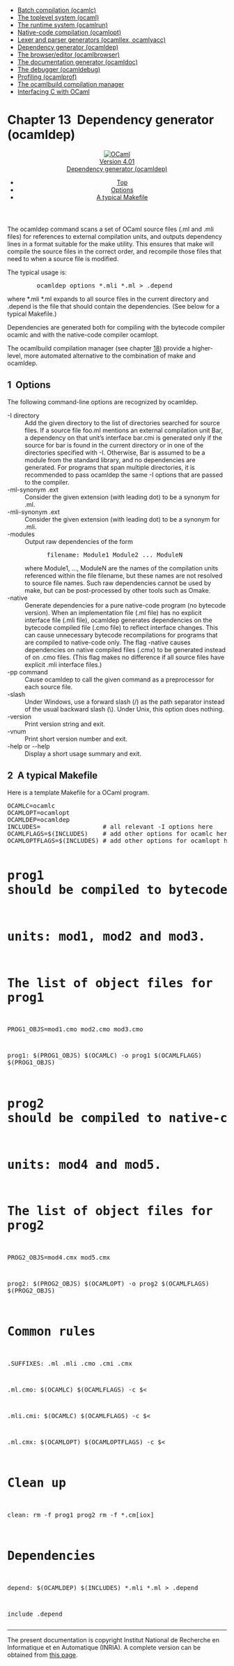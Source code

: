 <!-- ((! set title Manual !)) ((! set documentation !)) ((! set manual !)) ((! set nobreadcrumb !)) -->
<div class="manual content"><ul class="part_menu"><li><a href="comp.html">Batch compilation (ocamlc)</a></li><li><a href="toplevel.html">The toplevel system (ocaml)</a></li><li><a href="runtime.html">The runtime system (ocamlrun)</a></li><li><a href="native.html">Native-code compilation (ocamlopt)</a></li><li><a href="lexyacc.html">Lexer and parser generators (ocamllex, ocamlyacc)</a></li><li class="active"><a href="depend.html">Dependency generator (ocamldep)</a></li><li><a href="browser.html">The browser/editor (ocamlbrowser)</a></li><li><a href="ocamldoc.html">The documentation generator (ocamldoc)</a></li><li><a href="debugger.html">The debugger (ocamldebug)</a></li><li><a href="profil.html">Profiling (ocamlprof)</a></li><li><a href="ocamlbuild.html">The ocamlbuild compilation manager</a></li><li><a href="intfc.html">Interfacing C with OCaml</a></li></ul>




<h1 class="chapter" id="sec287"><span>Chapter 13</span>&nbsp;&nbsp;Dependency generator (ocamldep)</h1>
<header><nav class="toc brand"><a class="brand" href="https://ocaml.org/"><img src="colour-logo-gray.svg" class="svg" alt="OCaml"></a></nav><nav class="toc"><div class="toc_version"><a href="/docs" id="version-select">Version 4.01</a></div><div class="toc_title"><a href="#">Dependency generator (ocamldep)</a></div><ul><li class="top"><a href="#">Top</a></li>
<li><a href="depend.html#sec288">Options</a>
</li><li><a href="depend.html#sec289">A typical Makefile</a>
</li></ul></nav></header>
<p> <a id="c:camldep"></a>

</p><p>The <span class="c007">ocamldep</span> command scans a set of OCaml source files
(<span class="c007">.ml</span> and <span class="c007">.mli</span> files) for references to external compilation units,
and outputs dependency lines in a format suitable for the <span class="c007">make</span>
utility. This ensures that <span class="c007">make</span> will compile the source files in the
correct order, and recompile those files that need to when a source
file is modified.</p><p>The typical usage is:
</p><pre>        ocamldep <span class="c013">options</span> *.mli *.ml &gt; .depend
</pre><p>
where <span class="c007">*.mli *.ml</span> expands to all source files in the current
directory and <span class="c007">.depend</span> is the file that should contain the
dependencies. (See below for a typical <span class="c007">Makefile</span>.)</p><p>Dependencies are generated both for compiling with the bytecode
compiler <span class="c007">ocamlc</span> and with the native-code compiler <span class="c007">ocamlopt</span>.</p><p>The <span class="c007">ocamlbuild</span> compilation manager (see chapter&nbsp;<a href="ocamlbuild.html#c%3Aocamlbuild">18</a>)
provide a higher-level, more automated alternative to the combination
of <span class="c007">make</span> and <span class="c007">ocamldep</span>. </p>
<h2 class="section" id="sec288">1&nbsp;&nbsp;Options</h2>
<p>The following command-line options are recognized by <span class="c007">ocamldep</span>.</p><dl class="description"><dt class="dt-description"><span class="c019"><span class="c007">-I</span> <span class="c013">directory</span></span></dt><dd class="dd-description">
Add the given directory to the list of directories searched for
source files. If a source file <span class="c007">foo.ml</span> mentions an external
compilation unit <span class="c007">Bar</span>, a dependency on that unit’s interface
<span class="c007">bar.cmi</span> is generated only if the source for <span class="c007">bar</span> is found in the
current directory or in one of the directories specified with <span class="c007">-I</span>.
Otherwise, <span class="c007">Bar</span> is assumed to be a module from the standard library,
and no dependencies are generated. For programs that span multiple
directories, it is recommended to pass <span class="c007">ocamldep</span> the same <span class="c007">-I</span> options
that are passed to the compiler.</dd><dt class="dt-description"><span class="c019"><span class="c007">-ml-synonym</span> <span class="c013">.ext</span></span></dt><dd class="dd-description">
Consider the given extension (with leading dot) to be a synonym for .ml.</dd><dt class="dt-description"><span class="c019"><span class="c007">-mli-synonym</span> <span class="c013">.ext</span></span></dt><dd class="dd-description">
Consider the given extension (with leading dot) to be a synonym for .mli.</dd><dt class="dt-description"><span class="c010">-modules</span></dt><dd class="dd-description">
Output raw dependencies of the form
<pre>      filename: Module1 Module2 ... ModuleN
</pre>where <span class="c007">Module1</span>, …, <span class="c007">ModuleN</span> are the names of the compilation
units referenced within the file <span class="c007">filename</span>, but these names are not
resolved to source file names. Such raw dependencies cannot be used
by <span class="c007">make</span>, but can be post-processed by other tools such as <span class="c007">Omake</span>.</dd><dt class="dt-description"><span class="c010">-native</span></dt><dd class="dd-description">
Generate dependencies for a pure native-code program (no bytecode
version). When an implementation file (<span class="c007">.ml</span> file) has no explicit
interface file (<span class="c007">.mli</span> file), <span class="c007">ocamldep</span> generates dependencies on the
bytecode compiled file (<span class="c007">.cmo</span> file) to reflect interface changes.
This can cause unnecessary bytecode recompilations for programs that
are compiled to native-code only. The flag <span class="c007">-native</span> causes
dependencies on native compiled files (<span class="c007">.cmx</span>) to be generated instead
of on <span class="c007">.cmo</span> files. (This flag makes no difference if all source files
have explicit <span class="c007">.mli</span> interface files.)</dd><dt class="dt-description"><span class="c019"><span class="c007">-pp</span> <span class="c013">command</span></span></dt><dd class="dd-description">
Cause <span class="c007">ocamldep</span> to call the given <span class="c013">command</span> as a preprocessor
for each source file.</dd><dt class="dt-description"><span class="c010">-slash</span></dt><dd class="dd-description">
Under Windows, use a forward slash (/) as the path separator instead
of the usual backward slash (\). Under Unix, this option does
nothing.</dd><dt class="dt-description"><span class="c010">-version</span></dt><dd class="dd-description">
Print version string and exit.</dd><dt class="dt-description"><span class="c010">-vnum</span></dt><dd class="dd-description">
Print short version number and exit.</dd><dt class="dt-description"><span class="c019"><span class="c007">-help</span> or <span class="c007">--help</span></span></dt><dd class="dd-description">
Display a short usage summary and exit.
</dd></dl>
<h2 class="section" id="sec289">2&nbsp;&nbsp;A typical Makefile</h2>
<p>Here is a template <span class="c007">Makefile</span> for a OCaml program.</p><pre>OCAMLC=ocamlc
OCAMLOPT=ocamlopt
OCAMLDEP=ocamldep
INCLUDES=                 # all relevant -I options here
OCAMLFLAGS=$(INCLUDES)    # add other options for ocamlc here
OCAMLOPTFLAGS=$(INCLUDES) # add other options for ocamlopt here

# prog1 should be compiled to bytecode, and is composed of three
# units: mod1, mod2 and mod3.

# The list of object files for prog1
PROG1_OBJS=mod1.cmo mod2.cmo mod3.cmo

prog1: $(PROG1_OBJS)
        $(OCAMLC) -o prog1 $(OCAMLFLAGS) $(PROG1_OBJS)

# prog2 should be compiled to native-code, and is composed of two
# units: mod4 and mod5.

# The list of object files for prog2
PROG2_OBJS=mod4.cmx mod5.cmx

prog2: $(PROG2_OBJS)
        $(OCAMLOPT) -o prog2 $(OCAMLFLAGS) $(PROG2_OBJS)

# Common rules
.SUFFIXES: .ml .mli .cmo .cmi .cmx

.ml.cmo:
        $(OCAMLC) $(OCAMLFLAGS) -c $&lt;

.mli.cmi:
        $(OCAMLC) $(OCAMLFLAGS) -c $&lt;

.ml.cmx:
        $(OCAMLOPT) $(OCAMLOPTFLAGS) -c $&lt;

# Clean up
clean:
        rm -f prog1 prog2
        rm -f *.cm[iox]

# Dependencies
depend:
        $(OCAMLDEP) $(INCLUDES) *.mli *.ml &gt; .depend

include .depend
</pre>
<hr>





<div class="copyright">The present documentation is copyright Institut National de Recherche en Informatique et en Automatique (INRIA). A complete version can be obtained from <a href="http://caml.inria.fr/pub/docs/manual-ocaml/">this page</a>.</div></div>